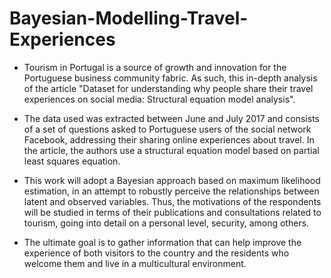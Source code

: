# Bayesian-Modelling-Travel-Experiences
 
* Tourism in Portugal is a source of growth and innovation for the Portuguese business community fabric. As such, this in-depth analysis of the article "Dataset for understanding why people share their travel experiences on social media: Structural equation model analysis".

* The data used was extracted between June and July 2017 and consists of a set of questions asked to Portuguese users of the social network Facebook, addressing their sharing online experiences about travel. In the article, the authors use a structural equation model based on partial least squares equation.

* This work will adopt a Bayesian approach based on maximum likelihood estimation, in an attempt to robustly perceive the relationships between latent and observed variables. Thus, the motivations of the respondents will be studied in terms of their publications and consultations related to tourism, going into detail on a personal level, security, among others.

* The ultimate goal is to gather information that can help improve the experience of both visitors to the country and the residents who welcome them and live in a multicultural environment.